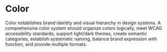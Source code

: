 # Color

Color establishes brand identity and visual hierarchy in design systems. A comprehensive color system should organize colors logically, meet WCAG accessibility standards, support light/dark themes, create semantic categories, establish systematic naming, balance brand expression with function, and provide multiple formats.